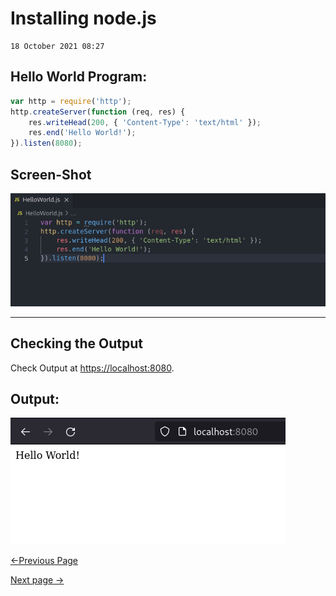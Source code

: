 # Installing node.js 

    18 October 2021 08:27

## Hello World Program:

```js
var http = require('http');
http.createServer(function (req, res) {
    res.writeHead(200, { 'Content-Type': 'text/html' });
    res.end('Hello World!');
}).listen(8080);
```

## Screen-Shot

![Code](./Assets/HelloWorld.png "Code")

------------------------

## Checking the Output

Check Output at [https://localhost:8080](https://localhost:8080).

## Output:


![Output](./Assets/Output_helloworld.png "Output")

  [<-Previous Page](https://github.com/kanitmann/Learn_With_Me/blob/master/node.js/3.%20Installation.MD)                                    
  
  [Next page ->]()